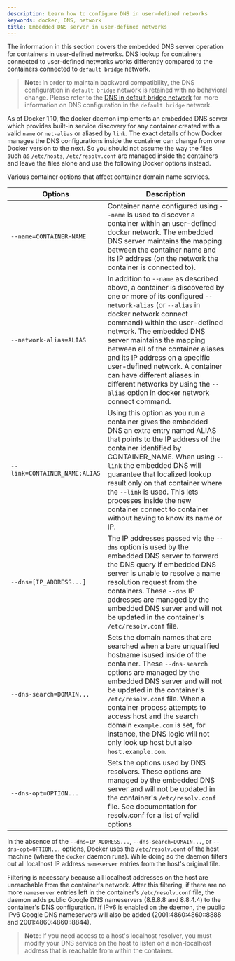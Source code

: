```yaml
---
description: Learn how to configure DNS in user-defined networks
keywords: docker, DNS, network
title: Embedded DNS server in user-defined networks
---
```


The information in this section covers the embedded DNS server operation for
containers in user-defined networks. DNS lookup for containers connected to
user-defined networks works differently compared to the containers connected
to `default bridge` network.

> **Note**: In order to maintain backward compatibility, the DNS configuration
> in `default bridge` network is retained with no behavioral change.
> Please refer to the [DNS in default bridge network](default_network/configure-dns.md)
> for more information on DNS configuration in the `default bridge` network.

As of Docker 1.10, the docker daemon implements an embedded DNS server which
provides built-in service discovery for any container created with a valid
`name` or `net-alias` or aliased by `link`. The exact details of how Docker
manages the DNS configurations inside the container can change from one Docker
version to the next. So you should not assume the way the files such as
`/etc/hosts`, `/etc/resolv.conf` are managed inside the containers and leave
the files alone and use the following Docker options instead.

Various container options that affect container domain name services.

| Options | Description |
| ------- | ----------- |
| `--name=CONTAINER-NAME` | Container name configured using `--name` is used to discover a container within an user-defined docker network. The embedded DNS server maintains the mapping between the container name and its IP address (on the network the container is connected to). |
| `--network-alias=ALIAS` | In addition to `--name` as described above, a container is discovered by one or more of its configured `--network-alias` (or `--alias` in docker network connect command) within the user-defined network. The embedded DNS server maintains the mapping between all of the container aliases and its IP address on a specific user-defined network. A container can have different aliases in different networks by using the `--alias` option in docker network connect command. |
| `--link=CONTAINER_NAME:ALIAS` | Using this option as you run a container gives the embedded DNS an extra entry named ALIAS that points to the IP address of the container identified by CONTAINER_NAME. When using `--link` the embedded DNS will guarantee that localized lookup result only on that container where the `--link` is used. This lets processes inside the new container connect to container without having to know its name or IP. |
| `--dns=[IP_ADDRESS...]` | The IP addresses passed via the `--dns` option is used by the embedded DNS server to forward the DNS query if embedded DNS server is unable to resolve a name resolution request from the containers. These `--dns` IP addresses are managed by the embedded DNS server and will not be updated in the container's `/etc/resolv.conf` file.|
| `--dns-search=DOMAIN...` | Sets the domain names that are searched when a bare unqualified hostname isused inside of the container. These `--dns-search` options are managed by the embedded DNS server and will not be updated in the container's `/etc/resolv.conf` file. When a container process attempts to access host and the search domain `example.com` is set, for instance, the DNS logic will not only look up host but also `host.example.com`. |
| `--dns-opt=OPTION...` |Sets the options used by DNS resolvers. These options are managed by the embedded DNS server and will not be updated in the container's `/etc/resolv.conf` file. See documentation for resolv.conf for a list of valid options |

In the absence of the `--dns=IP_ADDRESS...`, `--dns-search=DOMAIN...`, or
`--dns-opt=OPTION...` options, Docker uses the `/etc/resolv.conf` of the
host machine (where the `docker` daemon runs). While doing so the daemon
filters out all localhost IP address `nameserver` entries from the host's
original file.

Filtering is necessary because all localhost addresses on the host are
unreachable from the container's network. After this filtering, if there are
no more `nameserver` entries left in the container's `/etc/resolv.conf` file,
the daemon adds public Google DNS nameservers (8.8.8.8 and 8.8.4.4) to the
container's DNS configuration. If IPv6 is enabled on the daemon, the public
IPv6 Google DNS nameservers will also be added (2001:4860:4860::8888 and
2001:4860:4860::8844).

> **Note**: If you need access to a host's localhost resolver, you must modify
> your DNS service on the host to listen on a non-localhost address that is
> reachable from within the container.
